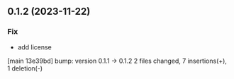 ## 0.1.2 (2023-11-22)

### Fix

- add license

[main 13e39bd] bump: version 0.1.1 → 0.1.2
 2 files changed, 7 insertions(+), 1 deletion(-)

